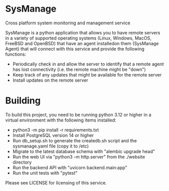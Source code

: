 # SysManage
Cross platform system monitoring and management service

SysManage is a python application that allows you to have remote servers
in a variety of supported operating systems (Linux, Windows, MacOS, FreeBSD and
OpenBSD) that have an agent installedon them (SysManage Agent) that will
connect with this service and provide the following functions:

- Periodically check in and allow the server to identify that a remote agent
has lost connectivity (i.e. the remote machine might be "down")
- Keep track of any updates that might be available for the remote server
- Install updates on the remote server

# Building
To build this project, you need to be running python 3.12 or higher in a 
virtual environment with the following items installed:

- python3 -m pip install -r requirements.txt
- Install PostgreSQL version 14 or higher
- Run db_setup.sh to generate the createdb.sh script and the
sysmanage.yaml file (copy it to /etc)
- Migrate to the latest database schema with "alembic upgrade head"
- Run the web UI via "python3 -m http.server" from the ./website
directory
- Run the backend API with "uvicorn backend.main:app"
- Run the unit tests with "pytest"

Please see LICENSE for licensing of this service.
